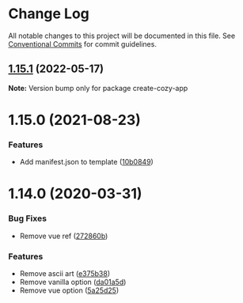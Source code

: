 # Change Log

All notable changes to this project will be documented in this file.
See [Conventional Commits](https://conventionalcommits.org) for commit guidelines.

## [1.15.1](https://github.com/cozy/create-cozy-app/compare/create-cozy-app@1.15.0...create-cozy-app@1.15.1) (2022-05-17)

**Note:** Version bump only for package create-cozy-app





# 1.15.0 (2021-08-23)


### Features

* Add manifest.json to template ([10b0849](https://github.com/cozy/create-cozy-app/commit/10b0849))





# 1.14.0 (2020-03-31)


### Bug Fixes

* Remove vue ref ([272860b](https://github.com/cozy/create-cozy-app/commit/272860b))


### Features

* Remove ascii art ([e375b38](https://github.com/cozy/create-cozy-app/commit/e375b38))
* Remove vanilla option ([da01a5d](https://github.com/cozy/create-cozy-app/commit/da01a5d))
* Remove vue option ([5a25d25](https://github.com/cozy/create-cozy-app/commit/5a25d25))
